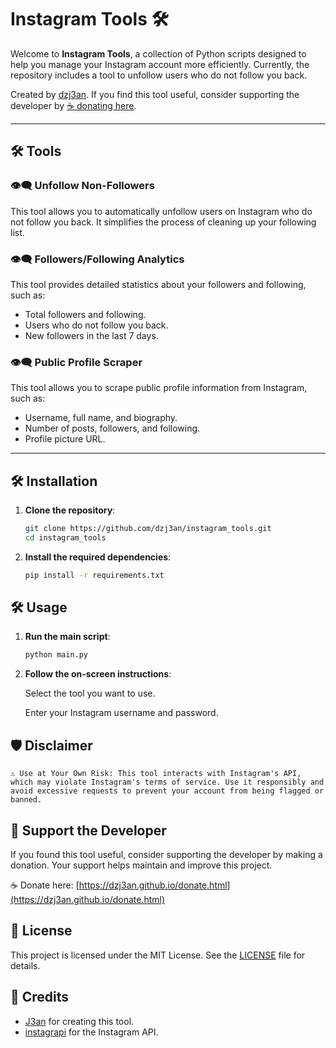 # Instagram Tools 🛠️

Welcome to **Instagram Tools**, a collection of Python scripts designed to help you manage your Instagram account more efficiently. Currently, the repository includes a tool to unfollow users who do not follow you back.

Created by [dzj3an](https://github.com/dzj3an). If you find this tool useful, consider supporting the developer by [☕️ donating here](https://dzj3an.github.io/donate.html).

---

## 🛠️ Tools

### 👁‍🗨 Unfollow Non-Followers

This tool allows you to automatically unfollow users on Instagram who do not follow you back. It simplifies the process of cleaning up your following list.

### 👁‍🗨 Followers/Following Analytics

This tool provides detailed statistics about your followers and following, such as:
- Total followers and following.
- Users who do not follow you back.
- New followers in the last 7 days.

### 👁‍🗨 Public Profile Scraper

This tool allows you to scrape public profile information from Instagram, such as:
- Username, full name, and biography.
- Number of posts, followers, and following.
- Profile picture URL.

---

## 🛠️ Installation

1. **Clone the repository**:
   ```bash
   git clone https://github.com/dzj3an/instagram_tools.git
   cd instagram_tools
   ```

2.  **Install the required dependencies**:
    ```bash
    pip install -r requirements.txt
    ```

## 🛠️ Usage

1. **Run the main script**:
   ```bash
   python main.py
   ```

2. **Follow the on-screen instructions**:

    Select the tool you want to use.

    Enter your Instagram username and password.

## 🛡️ Disclaimer

    ⚠️ Use at Your Own Risk: This tool interacts with Instagram's API, which may violate Instagram's terms of service. Use it responsibly and avoid excessive requests to prevent your account from being flagged or banned.

## 💖 Support the Developer

If you found this tool useful, consider supporting the developer by making a donation. Your support helps maintain and improve this project.

☕️ Donate here: [https://dzj3an.github.io/donate.html](https://dzj3an.github.io/donate.html)

## 📝 License

This project is licensed under the MIT License. See the [LICENSE](LICENSE) file for details.

## 🙏 Credits

- [J3an](https://github.com/dzj3an) for creating this tool.
- [instagrapi](https://github.com/subzeroid/instagrapi) for the Instagram API.